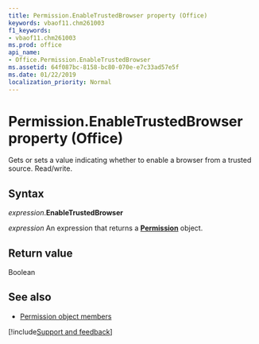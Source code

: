 ```yaml
---
title: Permission.EnableTrustedBrowser property (Office)
keywords: vbaof11.chm261003
f1_keywords:
- vbaof11.chm261003
ms.prod: office
api_name:
- Office.Permission.EnableTrustedBrowser
ms.assetid: 64f087bc-8158-bc80-070e-e7c33ad57e5f
ms.date: 01/22/2019
localization_priority: Normal
---
```



# Permission.EnableTrustedBrowser property (Office)

Gets or sets a value indicating whether to enable a browser from a trusted source. Read/write.


## Syntax

_expression_.**EnableTrustedBrowser**

_expression_ An expression that returns a **[Permission](Office.Permission.md)** object.


## Return value

Boolean


## See also

- [Permission object members](overview/library-reference/permission-members-office.md)



[!include[Support and feedback](~/includes/feedback-boilerplate.md)]